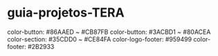 # guia-projetos-TERA

color-button: #86AAED ~ #CB87FB
color-button: #3ACBD1 ~ #80ACEA
color-section: #35CDD0 ~ #CE84FA
color-logo-footer: #959499
color-footer: #2B2933
